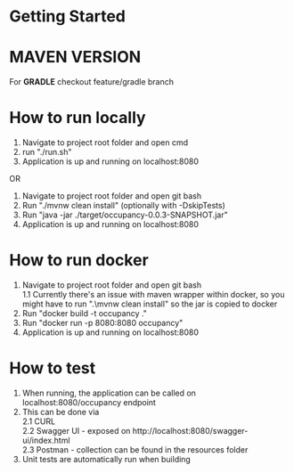 # Getting Started

# MAVEN VERSION
For **GRADLE** checkout feature/gradle branch

# How to run locally

1. Navigate to project root folder and open cmd
2. run "./run.sh"
3. Application is up and running on localhost:8080

OR

1. Navigate to project root folder and open git bash
2. Run "./mvnw clean install" (optionally with -DskipTests)
3. Run "java -jar ./target/occupancy-0.0.3-SNAPSHOT.jar"
4. Application is up and running on localhost:8080

# How to run docker

1. Navigate to project root folder and open git bash  
    1.1 Currently there's an issue with maven wrapper within docker,
        so you might have to run ".\mvnw clean install" so the jar is copied to docker  
2. Run "docker build -t occupancy ."
3. Run "docker run -p 8080:8080 occupancy"
4. Application is up and running on localhost:8080

# How to test

1. When running, the application can be called on localhost:8080/occupancy endpoint
2. This can be done via  
    2.1 CURL  
    2.2 Swagger UI - exposed on http://localhost:8080/swagger-ui/index.html  
    2.3 Postman - collection can be found in the resources folder  
3. Unit tests are automatically run when building